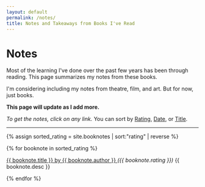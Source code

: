 ```yaml
---
layout: default
permalink: /notes/
title: Notes and Takeaways from Books I've Read
---
```


# Notes

Most of the learning I've done over the past few years has been through reading. This page summarizes my notes from these books.

I'm considering including my notes from theatre, film, and art. But for now, just books.

**This page will update as I add more.**

*To get the notes, click on any link.* You can sort by <a href="#rating" onclick="sortRating()">Rating</a>, <a href="#date" onclick="sortDate()">Date</a>, or <a href="#title" onclick="sortTitle()">Title</a>.

<hr>


<div id="rating">

{% assign sorted_rating = site.booknotes | sort:"rating" | reverse %}


  {% for booknote in sorted_rating %}
    <p id="book">
      <a class ="link b black dim f4" href="{{ booknote.url }}">
        {{ booknote.title }} by {{ booknote.author }}
      </a>
      <i>({{ booknote.rating }})</i>
      {{ booknote.desc }}
    </p>
  {% endfor %}

</div>

<div id="date" style="display: none;">

{% assign sorted_date = site.booknotes | sort:'date' | reverse %}

  {% for booknote in sorted_date %}
  <p>
    <a class ="link b black dim f4" href="{{ booknote.url }}">
      {{ booknote.title }} by {{ booknote.author }}
    </a>
    <i>({{ booknote.rating }})</i>
    {{ booknote.desc }}
  </p>
  {% endfor %}
</div>

<div id="title" style="display: none;">

{% assign sorted_title = site.booknotes | sort:"title" %}

  {% for booknote in sorted_title %}
  <p>
    <a class ="link b black dim f4" href="{{ booknote.url }}">
      {{ booknote.title }} by {{ booknote.author }}
    </a>
    <i>({{ booknote.rating }})</i>
    {{ booknote.desc }}
  </p>
  {% endfor %}
</div>

<div id="fiction" style="display: none;">

    {% for booknote in site.booknotes %}
      {% if booknote.category == "fiction" %}
      <p>
        <a class ="link b black dim f4" href="{{ booknote.url }}">
          {{ booknote.title }} by {{ booknote.author }}
        </a>
        <i>({{ booknote.rating }})</i>
        {{ booknote.desc }}
      </p>

      {% endif %}
    {% endfor %}

  </div>

<script>
function sortRating() {
  var rating = document.getElementById("rating");
  var date = document.getElementById("date");
  var title = document.getElementById("title");
  rating.style.display = "block";
  date.style.display = "none";
  title.style.display = "none";
}

function sortDate() {
  var rating = document.getElementById("rating");
  var date = document.getElementById("date");
  var title = document.getElementById("title");
  date.style.display = "block";
  rating.style.display = "none";
  title.style.display = "none";
}

function sortTitle() {
  var rating = document.getElementById("rating");
  var date = document.getElementById("date");
  var title = document.getElementById("title");
    rating.style.display = "none";
    date.style.display = "none";
    title.style.display = "block";
}


</script>
